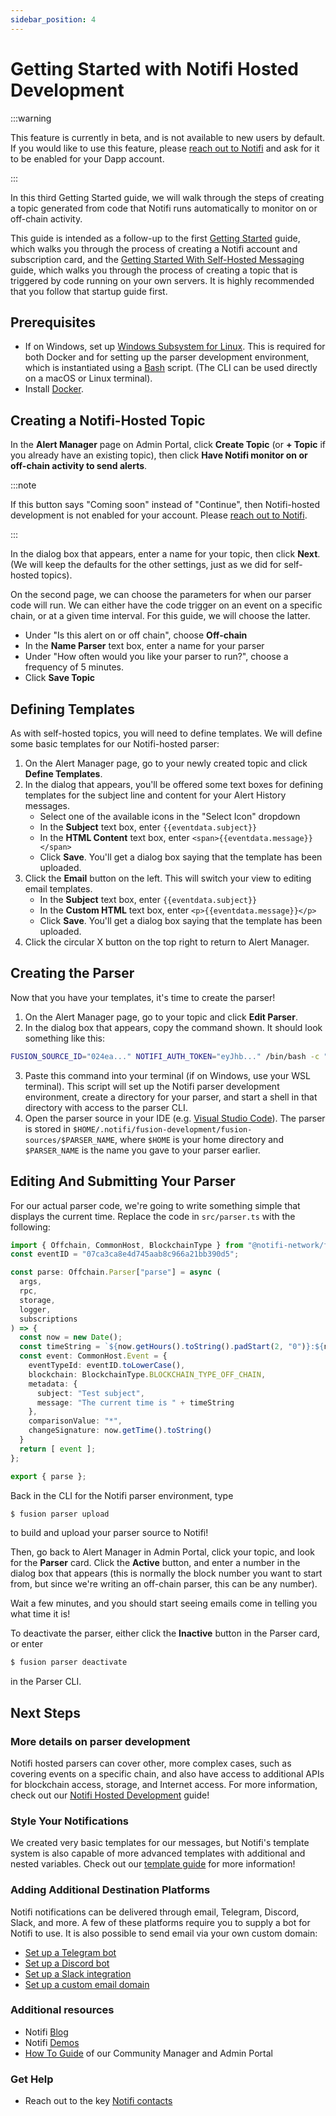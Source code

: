 ```yaml
---
sidebar_position: 4
---
```


# Getting Started with Notifi Hosted Development

:::warning

This feature is currently in beta, and is not available to new users
by default. If you would like to use this feature, please
[reach out to Notifi](https://notifi.atlassian.net/servicedesk/customer/portals) 
and ask for it to be enabled for your Dapp account.

:::

In this third Getting Started guide, we will walk through the steps of
creating a topic generated from code that Notifi runs automatically 
to monitor on or off-chain activity.

This guide is intended as a follow-up to the first
[Getting Started](./getting-started) guide, which walks you through the
process of creating a Notifi account and subscription card, and
the [Getting Started With Self-Hosted Messaging](./getting-started-with-self-hosted)
guide, which walks you through the process of creating a topic
that is triggered by code running on your own servers. It is highly
recommended that you follow that startup guide first.

## Prerequisites

- If on Windows, set up [Windows Subsystem for Linux](https://learn.microsoft.com/en-us/windows/wsl/install).
  This is required for both Docker and for setting up the parser development environment,
  which is instantiated using a [Bash](https://www.gnu.org/software/bash/) script.
  (The CLI can be used directly on a macOS or Linux terminal).
- Install [Docker](https://www.docker.com/).

## Creating a Notifi-Hosted Topic

In the **Alert Manager** page on Admin Portal, click **Create Topic**
(or **+ Topic** if you already have an existing topic), then click
**Have Notifi monitor on or off-chain activity to send alerts**.

:::note

If this button says "Coming soon" instead of "Continue", then Notifi-hosted development
is not enabled for your account. Please 
[reach out to Notifi](https://notifi.atlassian.net/servicedesk/customer/portals).

:::

In the dialog box that appears, enter a name for your topic, then click **Next**.
(We will keep the defaults for the other settings, just as we did for self-hosted topics).

On the second page, we can choose the parameters for when our parser code will run.
We can either have the code trigger on an event on a specific chain, or at a given
time interval. For this guide, we will choose the latter.

- Under "Is this alert on or off chain", choose **Off-chain**
- In the **Name Parser** text box, enter a name for your parser
- Under "How often would you like your parser to run?", choose 
  a frequency of 5 minutes.
- Click **Save Topic**

## Defining Templates

As with self-hosted topics, you will need to define templates. We will define some
basic templates for our Notifi-hosted parser:

1. On the Alert Manager page, go to your newly created topic and click **Define Templates**.
2. In the dialog that appears, you'll be offered some text boxes for defining templates
   for the subject line and content for your Alert History messages.
   - Select one of the available icons in the "Select Icon" dropdown
   - In the **Subject** text box, enter `{{eventdata.subject}}`
   - In the **HTML Content** text box, enter `<span>{{eventdata.message}}</span>`
   - Click **Save**. You'll get a dialog box saying that the template has been uploaded.
3. Click the **Email** button on the left. This will switch your view to editing
   email templates.
   - In the **Subject** text box, enter `{{eventdata.subject}}`
   - In the **Custom HTML** text box, enter `<p>{{eventdata.message}}</p>`
   - Click **Save**. You'll get a dialog box saying that the template has been uploaded.
4. Click the circular X button on the top right to return to Alert Manager.

## Creating the Parser

Now that you have your templates, it's time to create the parser!

1. On the Alert Manager page, go to your topic and click **Edit Parser**.
2. In the dialog box that appears, copy the command shown. It should look something like this:

```bash
FUSION_SOURCE_ID="024ea..." NOTIFI_AUTH_TOKEN="eyJhb..." /bin/bash -c "$(curl -fsSL https://raw.githubusercontent.com/notifi-network/notifi-parser-sdk/main/start.sh)"
```

3. Paste this command into your terminal (if on Windows, use your WSL terminal).
   This script will set up the Notifi parser development environment, create a directory
   for your parser, and start a shell in that directory with access to the parser CLI.
4. Open the parser source in your IDE (e.g. [Visual Studio Code](https://code.visualstudio.com/)).
   The parser is stored in `$HOME/.notifi/fusion-development/fusion-sources/$PARSER_NAME`,
   where `$HOME` is your home directory and `$PARSER_NAME` is the name you gave to your parser
   earlier.

## Editing And Submitting Your Parser

For our actual parser code, we're going to write something simple that displays the current time.
Replace the code in `src/parser.ts` with the following:

```typescript
import { Offchain, CommonHost, BlockchainType } from "@notifi-network/fusion-types";
const eventID = "07ca3ca8e4d745aab8c966a21bb390d5";

const parse: Offchain.Parser["parse"] = async (
  args,
  rpc,
  storage,
  logger,
  subscriptions
) => {
  const now = new Date();
  const timeString = `${now.getHours().toString().padStart(2, "0")}:${now.getMinutes().toString().padStart(2, "0")}:${now.getSeconds().toString().padStart(2, "0")}`;
  const event: CommonHost.Event = {
    eventTypeId: eventID.toLowerCase(),
    blockchain: BlockchainType.BLOCKCHAIN_TYPE_OFF_CHAIN,
    metadata: {
      subject: "Test subject",
      message: "The current time is " + timeString
    },
    comparisonValue: "*",
    changeSignature: now.getTime().toString()
  }
  return [ event ];
};

export { parse };
```

Back in the CLI for the Notifi parser environment, type

```bash
$ fusion parser upload
```

to build and upload your parser source to Notifi!

Then, go back to Alert Manager in Admin Portal, click your topic,
and look for the **Parser** card. Click the **Active** button, and enter
a number in the dialog box that appears (this is normally the block number
you want to start from, but since we're writing an off-chain parser, this
can be any number).

<!--TODO: figure out why activating from the CLI doesn't work, or why
the radio button stays at Inactive-->

Wait a few minutes, and you should start seeing emails come in telling you what
time it is!

To deactivate the parser, either click the **Inactive** button in the
Parser card, or enter 

```bash
$ fusion parser deactivate
```

in the Parser CLI.

## Next Steps

### More details on parser development

Notifi hosted parsers can cover other, more complex cases, such as covering events
on a specific chain, and also have access to additional APIs for blockchain access,
storage, and Internet access. For more information, check out our
[Notifi Hosted Development](./notifi-hosted-development) guide!

### Style Your Notifications

We created very basic templates for our messages, but Notifi's template system is
also capable of more advanced templates with additional and nested variables. Check
out our [template guide](./styling-your-notifications/) for more information!

### Adding Additional Destination Platforms

Notifi notifications can be delivered through email, Telegram, Discord, Slack,
and more. A few of these platforms require you to supply a bot for Notifi to use.
It is also possible to send email via your own custom domain:

- [Set up a Telegram bot](./target-setup/tg-bot)
- [Set up a Discord bot](./target-setup/discord-bot)
- [Set up a Slack integration](./target-setup/slack-integration)
- [Set up a custom email domain](./target-setup/email-domain)

### Additional resources

- Notifi [Blog](https://notifi.network/blog)
- Notifi [Demos](https://notifi.network/demos)
- [How To Guide](https://www.figma.com/proto/EDRHnzmXsLRrmM1VBc57Hw/Notifi-Slides?page-id=3859%3A1161&node-id=3859-1287&viewport=643%2C485%2C0.09&scaling=min-zoom&starting-point-node-id=3859%3A1287) of our Community Manager and Admin Portal

### Get Help

<!-- - We use Jira as a ticketing platform to track issues, questions, and requests at Notifi. If you have anything that you need from us, please create a **support ticket** using the link [here](https://notifi.atlassian.net/servicedesk/customer/portals) -->
- Reach out to the key [Notifi contacts](https://docs.google.com/document/d/1zVu-8iXdz1mOGievDutJX4Fs_7RXqe19LdyK4LqNmTA)